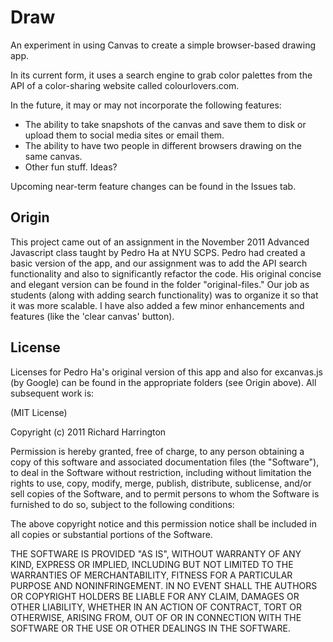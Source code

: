 # Draw

An experiment in using Canvas to create a simple browser-based drawing app.

In its current form, it uses a search engine to grab color palettes from the API of a color-sharing website called colourlovers.com. 

In the future, it may or may not incorporate the following features:

* The ability to take snapshots of the canvas and save them to disk or upload them to social media sites or email them.
* The ability to have two people in different browsers drawing on the same canvas.
* Other fun stuff. Ideas?

Upcoming near-term feature changes can be found in the Issues tab.


## Origin

This project came out of an assignment in the November 2011 Advanced Javascript class taught by Pedro Ha at NYU SCPS. Pedro had created a basic version of the app, and our assignment was to add the API search functionality and also to significantly refactor the code. His original concise and elegant version can be found in the folder "original-files." Our job as students (along with adding search functionality) was to organize it so that it was more scalable. I have also added a few minor enhancements and features (like the 'clear canvas' button).


## License

Licenses for Pedro Ha's original version of this app and also for excanvas.js (by Google) can be found in the appropriate folders (see Origin above). All subsequent work is:

(MIT License)

Copyright (c) 2011 Richard Harrington

Permission is hereby granted, free of charge, to any person obtaining a copy of this software and associated documentation files (the "Software"), to deal in the Software without restriction, including without limitation the rights to use, copy, modify, merge, publish, distribute, sublicense, and/or sell copies of the Software, and to permit persons to whom the Software is furnished to do so, subject to the following conditions:

The above copyright notice and this permission notice shall be included in all copies or substantial portions of the Software.

THE SOFTWARE IS PROVIDED "AS IS", WITHOUT WARRANTY OF ANY KIND, EXPRESS OR IMPLIED, INCLUDING BUT NOT LIMITED TO THE WARRANTIES OF MERCHANTABILITY, FITNESS FOR A PARTICULAR PURPOSE AND NONINFRINGEMENT. IN NO EVENT SHALL THE AUTHORS OR COPYRIGHT HOLDERS BE LIABLE FOR ANY CLAIM, DAMAGES OR OTHER LIABILITY, WHETHER IN AN ACTION OF CONTRACT, TORT OR OTHERWISE, ARISING FROM, OUT OF OR IN CONNECTION WITH THE SOFTWARE OR THE USE OR OTHER DEALINGS IN THE SOFTWARE.
